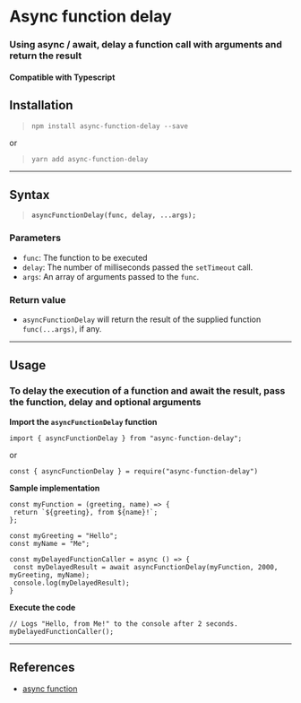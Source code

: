 # **Async function delay**

### Using async / await, delay a function call with arguments and return the result

#### Compatible with Typescript

## **Installation**

> `npm install async-function-delay --save`

or  

> `yarn add async-function-delay`  

---

## **Syntax**

> **`asyncFunctionDelay(func, delay, ...args);`**

### **Parameters**

- `func`:
  The function to be executed
- `delay`:
  The number of milliseconds passed the `setTimeout` call.
- `args`:
  An array of arguments passed to the `func`.

### **Return value**  

- `asyncFunctionDelay` will return the result of the supplied function `func(...args)`, if any.

---

## **Usage**

### To delay the execution of a function and await the result, pass the function, delay and optional arguments

**Import the `asyncFunctionDelay` function**

```
import { asyncFunctionDelay } from "async-function-delay";
```

or

```
const { asyncFunctionDelay } = require("async-function-delay")
```

**Sample implementation**

```  
const myFunction = (greeting, name) => {
 return `${greeting}, from ${name}!`;
};

const myGreeting = "Hello";
const myName = "Me";

const myDelayedFunctionCaller = async () => {
 const myDelayedResult = await asyncFunctionDelay(myFunction, 2000, myGreeting, myName);
 console.log(myDelayedResult);
}
```

**Execute the code**

```
// Logs "Hello, from Me!" to the console after 2 seconds.
myDelayedFunctionCaller();
```

---

## **References**  

- [async function](https://developer.mozilla.org/en-US/docs/Web/JavaScript/Reference/Statements/async_function "async funcrion")
